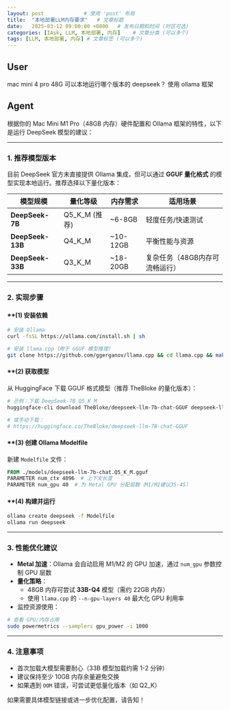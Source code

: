 ```yaml
---
layout: post             # 使用 'post' 布局
title:  "本地部署LLM内存要求"   # 文章标题
date:   2025-03-12 09:00:00 +0800   # 发布日期和时间 (时区可选)
categories: [IAsk, LLM, 本地部署, 内存]    # 文章分类 (可以多个)
tags: [LLM, 本地部署, 内存] # 文章标签 (可以多个)
---
```


## User

mac mini 4 pro 48G 可以本地运行哪个版本的 deepseek？ 使用 ollama 框架

## Agent

根据你的 Mac Mini M1 Pro（48GB 内存）硬件配置和 Ollama 框架的特性，以下是运行 DeepSeek 模型的建议：

---

### **1. 推荐模型版本**
目前 DeepSeek 官方未直接提供 Ollama 集成，但可以通过 **GGUF 量化格式** 的模型实现本地运行。推荐选择以下量化版本：

| 模型规模 | 量化等级 | 内存需求 | 适用场景 |
|----------|----------|----------|----------|
| **DeepSeek-7B** | Q5_K_M (推荐) | ~6-8GB | 轻度任务/快速测试 |
| **DeepSeek-13B** | Q4_K_M | ~10-12GB | 平衡性能与资源 |
| **DeepSeek-33B** | Q3_K_M | ~18-20GB | 复杂任务（48GB内存可流畅运行） |

---

### **2. 实现步骤**
#### **(1) 安装依赖
```bash
# 安装 Ollama
curl -fsSL https://ollama.com/install.sh | sh

# 安装 llama.cpp（用于 GGUF 模型推理）
git clone https://github.com/ggerganov/llama.cpp && cd llama.cpp && make
```

#### **(2) 获取模型
从 HuggingFace 下载 GGUF 格式模型（推荐 TheBloke 的量化版本）：
```bash
# 示例：下载 DeepSeek-7B Q5_K_M
huggingface-cli download TheBloke/deepseek-llm-7b-chat-GGUF deepseek-llm-7b-chat.Q5_K_M.gguf --local-dir ./models

# 或手动下载：
# https://huggingface.co/TheBloke/deepseek-llm-7B-chat-GGUF
```

#### **(3) 创建 Ollama Modelfile
新建 `Modelfile` 文件：
```dockerfile
FROM ./models/deepseek-llm-7b-chat.Q5_K_M.gguf
PARAMETER num_ctx 4096  # 上下文长度
PARAMETER num_gpu 40  # 为 Metal GPU 分配层数（M1/M2建议35-45）
```

#### **(4) 构建并运行
```bash
ollama create deepseek -f Modelfile
ollama run deepseek
```

---

### **3. 性能优化建议**
- **Metal 加速**：Ollama 会自动启用 M1/M2 的 GPU 加速，通过 `num_gpu` 参数控制 GPU 层数
- **量化策略**：
  - 48GB 内存可尝试 **33B-Q4** 模型（需约 22GB 内存）
  - 使用 `llama.cpp` 的 `--n-gpu-layers 40` 最大化 GPU 利用率
- 监控资源使用：
```bash
# 查看 GPU/内存占用
sudo powermetrics --samplers gpu_power -i 1000
```

---

### **4. 注意事项**
- 首次加载大模型需要耐心（33B 模型加载约需 1-2 分钟）
- 建议保持至少 10GB 内存余量避免交换
- 如果遇到 `OOM` 错误，可尝试更低量化版本（如 Q2_K）

如果需要具体模型链接或进一步优化配置，请告知！